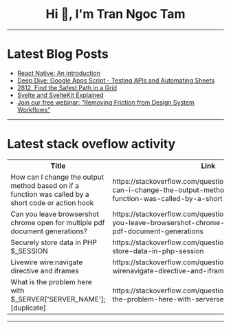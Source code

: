 <h1 align="center">Hi 👋, I'm Tran Ngoc Tam</h1>

---

# Latest Blog Posts 
<!-- BLOG-POST-LIST:START -->
- [React Native: An introduction](https://dev.to/jjuarez5/react-native-an-introduction-4l0f)
- [Deep Dive: Google Apps Script - Testing APIs and Automating Sheets](https://dev.to/mro_automation/deep-dive-google-apps-script-testing-apis-and-automating-sheets-khe)
- [2812. Find the Safest Path in a Grid](https://dev.to/karleb/2812-find-the-safest-path-in-a-grid-54i9)
- [Svelte and SvelteKit Explained](https://dev.to/kedzior_io/svelte-and-sveltekit-explained-3513)
- [Join our free webinar: “Removing Friction from Design System Workflows”](https://dev.to/uxpin/join-our-free-webinar-removing-friction-from-design-system-workflows-9me)
<!-- BLOG-POST-LIST:END -->

---

# Latest stack oveflow activity
<table>
  <tr><th>Title</th><th>Link</th></tr>
  <!-- STACKOVERFLOW:START --><tr><td>How can I change the output method based on if a function was called by a short code or action hook</td><td>https://stackoverflow.com/questions/78486736/how-can-i-change-the-output-method-based-on-if-a-function-was-called-by-a-short</td></tr><tr><td>Can you leave browsershot chrome open for multiple pdf document generations?</td><td>https://stackoverflow.com/questions/78486687/can-you-leave-browsershot-chrome-open-for-multiple-pdf-document-generations</td></tr><tr><td>Securely store data in PHP $_SESSION</td><td>https://stackoverflow.com/questions/78486652/securely-store-data-in-php-session</td></tr><tr><td>Livewire wire:navigate directive and iframes</td><td>https://stackoverflow.com/questions/78486642/livewire-wirenavigate-directive-and-iframes</td></tr><tr><td>What is the problem here with $_SERVER[&#39;SERVER_NAME&#39;]; [duplicate]</td><td>https://stackoverflow.com/questions/78486594/what-is-the-problem-here-with-serverserver-name</td></tr><!-- STACKOVERFLOW:END -->
</table>

---


